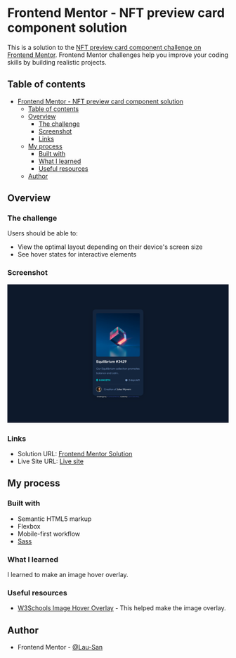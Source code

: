 # Frontend Mentor - NFT preview card component solution

This is a solution to the [NFT preview card component challenge on Frontend Mentor](https://www.frontendmentor.io/challenges/nft-preview-card-component-SbdUL_w0U). Frontend Mentor challenges help you improve your coding skills by building realistic projects. 

## Table of contents

- [Frontend Mentor - NFT preview card component solution](#frontend-mentor---nft-preview-card-component-solution)
  - [Table of contents](#table-of-contents)
  - [Overview](#overview)
    - [The challenge](#the-challenge)
    - [Screenshot](#screenshot)
    - [Links](#links)
  - [My process](#my-process)
    - [Built with](#built-with)
    - [What I learned](#what-i-learned)
    - [Useful resources](#useful-resources)
  - [Author](#author)

## Overview

### The challenge

Users should be able to:

- View the optimal layout depending on their device's screen size
- See hover states for interactive elements

### Screenshot

![](./screenshots/screenshot-desktop.png)

### Links

- Solution URL: [Frontend Mentor Solution](https://www.frontendmentor.io/challenges/nft-preview-card-component-SbdUL_w0U/hub/nft-preview-card-with-flexbox-plriqDdVfM)
- Live Site URL: [Live site](https://lau-san.github.io/fm-nft-preview-card/)

## My process

### Built with

- Semantic HTML5 markup
- Flexbox
- Mobile-first workflow
- [Sass](https://sass-lang.com/)

### What I learned

I learned to make an image hover overlay.


### Useful resources

- [W3Schools Image Hover Overlay](https://www.w3schools.com/howto/howto_css_image_overlay.asp) - This helped make the image overlay.

## Author

- Frontend Mentor - [@Lau-San](https://www.frontendmentor.io/profile/Lau-San)
